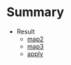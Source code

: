 # Summary

* Result
  * [map2](result/map2.md)
  * [map3](result/map3.md)
  * [apply](result/apply.md)
